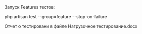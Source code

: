 Запуск Features тестов:

 php artisan test --group=feature --stop-on-failure
 
 
 Отчет о тестировани в файле Нагрузочное тестирование.docx